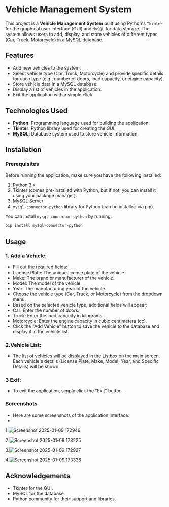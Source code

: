 # Vehicle Management System

This project is a **Vehicle Management System** built using Python's `Tkinter` for the graphical user interface (GUI) and `MySQL` for data storage. The system allows users to add, display, and store vehicles of different types (Car, Truck, Motorcycle) in a MySQL database.

## Features

- Add new vehicles to the system.
- Select vehicle type (Car, Truck, Motorcycle) and provide specific details for each type (e.g., number of doors, load capacity, or engine capacity).
- Store vehicle data in a MySQL database.
- Display a list of vehicles in the application.
- Exit the application with a simple click.

## Technologies Used

- **Python**: Programming language used for building the application.
- **Tkinter**: Python library used for creating the GUI.
- **MySQL**: Database system used to store vehicle information.

## Installation

### Prerequisites

Before running the application, make sure you have the following installed:

1. Python 3.x
2. Tkinter (comes pre-installed with Python, but if not, you can install it using your package manager).
3. MySQL Server
4. `mysql-connector-python` library for Python (can be installed via pip).

You can install `mysql-connector-python` by running:

```bash
pip install mysql-connector-python
```

## Usage
### 1. Add a Vehicle:

- Fill out the required fields:
- License Plate: The unique license plate of the vehicle.
- Make: The brand or manufacturer of the vehicle.
- Model: The model of the vehicle.
- Year: The manufacturing year of the vehicle.
- Choose the vehicle type (Car, Truck, or Motorcycle) from the dropdown menu.
- Based on the selected vehicle type, additional fields will appear:
- Car: Enter the number of doors.
- Truck: Enter the load capacity in kilograms.
- Motorcycle: Enter the engine capacity in cubic centimeters (cc).
- Click the "Add Vehicle" button to save the vehicle to the database and display it in the vehicle list.

### 2.Vehicle List:

- The list of vehicles will be displayed in the Listbox on the main screen. Each vehicle's details (License Plate, Make, Model, Year, and Specific Details) will be shown.
### 3 Exit:

- To exit the application, simply click the "Exit" button.
### Screenshots
- Here are some screenshots of the application interface:
- 
1.![Screenshot 2025-01-09 172949](https://github.com/user-attachments/assets/bf86c28c-bc29-42e9-b6bc-6849bdd813bf)

2.![Screenshot 2025-01-09 173225](https://github.com/user-attachments/assets/2e5ebd13-8f75-49cc-a256-b38bb7002b4b)

3.![Screenshot 2025-01-09 172927](https://github.com/user-attachments/assets/d59d343b-df76-4faa-9400-c367156d0068)

4.![Screenshot 2025-01-09 173338](https://github.com/user-attachments/assets/65142668-e02f-48e0-9b72-04bf677906b1)


## Acknowledgements
- Tkinter for the GUI.
- MySQL for the database.
- Python community for their support and libraries.
